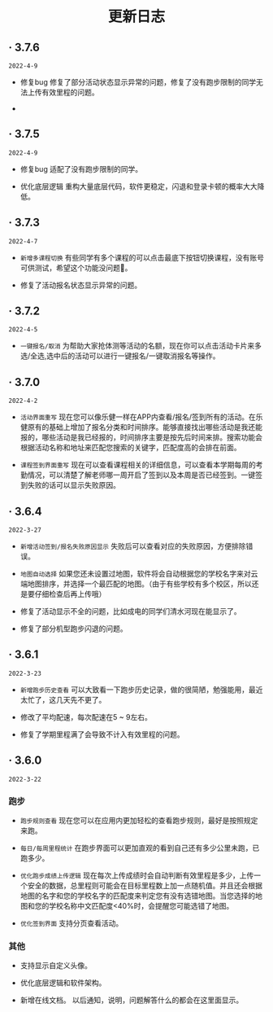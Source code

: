 <h1 align="center">更新日志</h1>


##  · 3.7.6
`2022-4-9`

- 修复bug 修复了部分活动状态显示异常的问题，修复了没有跑步限制的同学无法上传有效里程的问题。

- 



##  · 3.7.5
`2022-4-9`

- 修复bug 适配了没有跑步限制的同学。

- 优化底层逻辑 重构大量底层代码，软件更稳定，闪退和登录卡顿的概率大大降低。


##  · 3.7.3
`2022-4-7`

- `新增多课程切换` 有些同学有多个课程的可以点击最底下按钮切换课程，没有账号可供测试，希望这个功能没问题🙏。

- 修复了活动报名状态显示异常的问题。


##  · 3.7.2
`2022-4-5`

- `一键报名/取消` 为帮助大家抢体测等活动的名额，现在你可以点击活动卡片来多选/全选,选中后的活动可以进行一键报名/一键取消报名等操作。


##  · 3.7.0
`2022-4-2`

- `活动界面重写` 现在您可以像乐健一样在APP内查看/报名/签到所有的活动。在乐健原有的基础上增加了报名分类和时间排序。能够直接找出哪些活动是我还能报的，哪些活动是我已经报的，时间排序主要是按先后时间来排。搜索功能会根据活动名称和地址来匹配您搜索的关键字，匹配度高的会排在前面。

- `课程签到界面重写` 现在可以查看课程相关的详细信息，可以查看本学期每周的考勤情况，可以清楚了解老师哪一周开启了签到以及本周是否已经签到。一键签到失败的话可以显示失败原因。



##  · 3.6.4
`2022-3-27`

- `新增活动签到/报名失败原因显示` 失败后可以查看对应的失败原因，方便排除错误。

- `地图自动选择` 如果您还未设置过地图，软件将会自动根据您的学校名字来对云端地图排序，并选择一个最匹配的地图。（由于有些学校有多个校区，所以还是要仔细检查后再上传哦）
  
- 修复了活动显示不全的问题，比如成电的同学们清水河现在能显示了。

- 修复了部分机型跑步闪退的问题。

##  · 3.6.1  
`2022-3-23`

- `新增跑步历史查看` 可以大致看一下跑步历史记录，做的很简陋，勉强能用，最近太忙了，这几天先不更了。 

- 修改了平均配速，每次配速在5 ~ 9左右。

- 修复了学期里程满了会导致不计入有效里程的问题。


##  · 3.6.0   
`2022-3-22`

### 跑步

- `跑步规则查看` 
    现在您可以在应用内更加轻松的查看跑步规则，最好是按照规定来跑。

- `每日/每周里程统计` 
    在跑步界面可以更加直观的看到自己还有多少公里未跑，已跑多少。

- `优化跑步成绩上传逻辑` 
    现在每次上传成绩时会自动判断有效里程是多少，上传一个安全的数据，总里程则可能会在目标里程数上加一点随机值。并且还会根据地图的名字和您的学校名字的匹配度来判定您有没有选错地图。当您选择的地图和您的学校名称中文匹配度<40%时，会提醒您可能选错了地图。

- `优化签到界面` 
支持分页查看活动。

### 其他

- 支持显示自定义头像。

- 优化底层逻辑和软件架构。

- 新增在线文档。 以后通知，说明，问题解答什么的都会在这里面显示。
